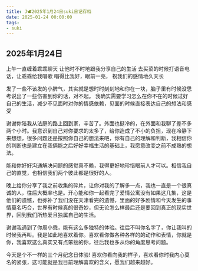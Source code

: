 ```yaml
---
title: J🕊️2025年1月24日suki日记存档
date: 2025-01-24 00:00:00
tags:
- suki
---
```


## 2025年1月24日

上午一直缠着乖乖聊天
让他时不时地跟我分享自己的生活
去买菜的时候打语音电话，让乖乖给我唱歌
唱得比我好，眼前一亮，
祝我们的感情地久天长

发了一些不该发的小脾气，其实就是想时时刻刻地和你在一块，脑子里有时候没思考说出了一些伤害到你的话，对不起。
我确实需要学习怎么在你不在的时候过好自己的生活，减少不见面时对你的情感依赖，见面的时候直接表达自己的想法和感受

谢谢你陪我从法庭的路上回到家，辛苦了。外面也挺冷的，在外面和我聊了差不多两个小时。我意识到自己对你要求的太多了，给你造成了不小的负担，现在冷静下来想想，很多问题还是按照你自己的想法来吧，你有自己的理解和判断，我相信你的判断也是建立在我俩能之后好好幸福生活的基础上，我愿意改变之前不成熟的想法。

能和你好好沟通解决问题的感觉真不赖，我得更好地珍惜眼前人才可以。相信我自己的直觉，也相信我们两个彼此都是很好的人。

晚上给你分享了我之前收集的碎片，让你对我的了解多一点，我也一直是一个很真诚的人，往后大概率也是。开心能和你一起看完了爱情公寓没有如果这几集，这是他们的遗憾，也弥补了我们没在天津看完的遗憾，里面的好多剧情和今天发生的事情莫名巧合，世界有时候真的很奇妙，但无论怎么样最后还是要回到真正的现实世界，回到我们所热爱且独属自己的生活。

谢谢我遇到了你周小乖，能有这么多独特的体验。往后不叫你名字了，你让我叫的时候我再叫。我是如此地喜欢着你。喜欢看你做各种各样的的动作和表情，你就是你，我喜欢这么真实又有点笨拙的你，往后我也多从你的角度思考问题。

今天是个不一样的三个月纪念日体验!
喜欢你看向我的样子，喜欢看你时我内心莫名的紧张，这可能就是我目前理解喜欢的含义，愿我们越来越好。
